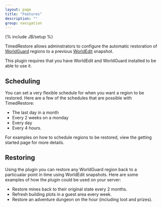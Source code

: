 ```yaml
---
layout: page
title: "Features"
description: ""
group: navigation
---
```

{% include JB/setup %}

<p class="lead">TimedRestore allows adminstrators to configure the automatic restoration of <a href="http://dev.bukkit.org/server-mods/worldguard/">WorldGuard</a> regions to a previous <a href="http://dev.bukkit.org/server-mods/worldedit/">WorldEdit</a> snapshot‎.</p>

<div class="alert alert-block">
  This plugin requires that you have WorldEdit and WorldGuard installed to be able to use it.
</div>

## Scheduling

You can set a very flexible schedule for when you want a region to be restored. Here are a few of the schedules that are possible with TimedRestore:

* The last day in a month
* Every 2 weeks on a monday
* Every day
* Every 4 hours.

For examples on how to schedule regions to be restored, view the getting started page for more details. 

## Restoring

Using the plugin you can restore any WorldGuard region back to a particualar point in time using WorldEdit snapshots. Here are some examples of how the plugin could be used on your server:

* Restore mines back to their original state every 2 months.
* Refresh building plots in a guest area every week.
* Restore an adventure dungeon on the hour (including loot and prizes).
